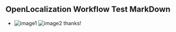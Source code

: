 ## OpenLocalization Workflow Test MarkDown
* ![image1](.\31f312ea-7dcf-43f0-815f-b611de4b4590.PNG)   ![image2](.\4634a05a-b914-4a32-ba66-b7522dac4ae1.png) 
thanks!